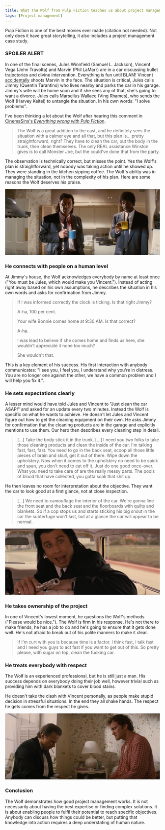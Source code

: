 ```yaml
---
title: What the Wolf from Pulp Fiction teaches us about project management
tags: [Project management]
---
```


Pulp Fiction is one of the best movies ever made (citation not needed). Not only does it have great storytelling, it also includes a project management case study. 

### SPOILER ALERT

In one of the final scenes, Jules Winnfield (Samuel L. Jackson), Vincent Vega (John Travolta) and Marvin (Phil LaMarr) are in a car discussing bullet trajectories and divine intervention. Everything is fun until BLAM! Vincent [accidentally](https://tvtropes.org/pmwiki/pmwiki.php/Main/IJustShotMarvinInTheFace) shoots Marvin in the face. The situation is critical, Jules calls Jimmy (Quentin Tarantino) who lives nearby and parks the car in his garage. Jimmy's wife will be home soon and if she sees any of that, she's going to want a divorce. Jules calls Marsellus Wallace (Ving Rhames), who sends the Wolf (Harvey Keitel) to untangle the situation. In his own words: "I solve problems".

I've been thinking a lot about the Wolf after hearing this comment in [CinemaSins's _Everything wrong with Pulp Fiction_](https://www.youtube.com/watch?v=W7wkO6ulo0k).
> The Wolf is a great addition to the cast, and he definitely sees the situation with a calmer eye and all that, but this plan is... pretty straightforward, right? They have to clean the car, put the body in the trunk, then clean themselves. The only REAL assistance Winston gives is to call Monster Joe, but the could've done that from the party.

The observation is technically correct, but misses the point. Yes the Wolf's plan is straightforward, yet nobody was taking action until he showed up. They were standing in the kitchen sipping coffee. The Wolf's ability was in managing the situation, not in the complexity of his plan. Here are some reasons the Wolf deserves his praise.

![](/assets/2021/pulp-fiction/coffee.png)


### He connects with people on a human level
At Jimmy's house, the Wolf acknowledges everybody by name at least once ("You must be Jules, which would make you Vincent."). Instead of acting right away based on his own assumptions, he describes the situation in his own words and asks for confirmation from Jimmy.
> If I was informed correctly the clock is ticking. Is that right Jimmy?
>
> A-ha, 100 per cent.
>
> Your wife Bonnie comes home at 9:30 AM. Is that correct?
>
> A-ha.
>
> I was lead to believe if she comes home and finds us here, she wouldn't appreciate it none too much?
>
> She wouldn't that.

This is a key element of his success. His first interaction with anybody communicates: "I see you, I feel you, I understand why you're in distress. You are no longer one against  the other, we have a common problem and I will help you fix it.".


### He sets expectations clearly
A lesser mind would have told Jules and Vincent to "Just clean the car ASAP!" and asked for an update every two minutes. Instead the Wolf is specific on what he wants to achieve. He doesn't let Jules and Vincent figure out how to get the cleaning equipment on their own. He asks Jimmy for confirmation that the cleaning products are in the garage and explicitly mentions to use them. Our hero then describes  every cleaning step in detail. 
> [...] Take the body stick it in the trunk. [...] I need you two folks to take those cleaning products and clean the inside of the car. I'm talking fast, fast, fast. You need to go in the back seat, scoop all those little pieces of brain and skull, get it out of there. Wipe down the upholstery. Now when it comes to the upholstery no need to be spick and span, you don't need to eat off it. Just do one good once-over. What you need to take care of are the really messy parts. The pools of blood that have collected, you gotta soak that shit up.

He then leaves no room for interpretation about the objective. They want the car to look good at a first glance, not at close inspection. 
> [...] We need to camouflage the interior of the car. We're gonna line the front seat and the back seat and the floorboards with quilts and blankets. So if a cop stops us and starts sticking his big snout in the car the subterfuge won't last, but at a glance the car will appear to be normal.

![](/assets/2021/pulp-fiction/vincent-vega.png)

### He takes ownership of the project
In one of Vincent's lowest moment, he questions the Wolf's methods ("Please would be nice."). The Wolf is firm in his response. He's not there to make friends, he has a job to do and he's going to ensure that it gets done well. He's not afraid to  break out of his polite manners to make it clear.
> If I'm curt with you is because time is a factor. I think fast, I talk fast and I need you guys to act fast if you want to get out of this. So pretty please, with sugar on top, clean the fucking car.

### He treats everybody with respect
The Wolf is an experienced professional, but he is still just a man. His success depends on everybody doing their job well, however trivial such as providing him with dark blankets to cover blood stains. 

He doesn't take the clash with Vincent personally, as people make stupid decision in stressful situations. In the end they all shake hands. The respect he gets comes from the respect he gives.

![](/assets/2021/pulp-fiction/oak-is-nice.png)

### Conclusion
The Wolf demonstrates how good project management works. It is not necessarily about having the best expertise or finding complex solutions. It is about enabling people to fulfil their potential to reach specific objectives. Anybody can discuss how things could be better, but putting that knowledge into action requires a deep understating of human nature.

